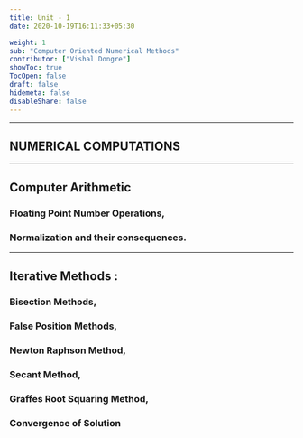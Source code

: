 ```yaml
---
title: Unit - 1
date: 2020-10-19T16:11:33+05:30

weight: 1
sub: "Computer Oriented Numerical Methods"
contributor: ["Vishal Dongre"]
showToc: true
TocOpen: false
draft: false
hidemeta: false
disableShare: false
---
```


---

## NUMERICAL COMPUTATIONS

---

## Computer Arithmetic

### Floating Point Number Operations,

### Normalization and their consequences.

---

## Iterative Methods :

### Bisection Methods,

### False Position Methods,

### Newton Raphson Method,

### Secant Method,

### Graffes Root Squaring Method,

### Convergence of Solution
